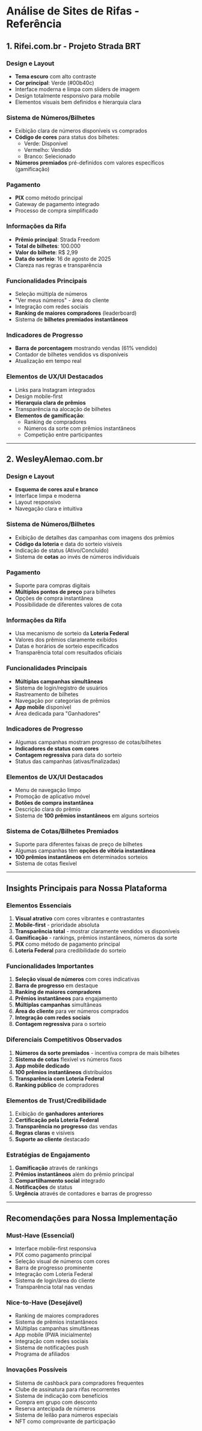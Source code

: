 # Análise de Sites de Rifas - Referência

## 1. Rifei.com.br - Projeto Strada BRT

### Design e Layout
- **Tema escuro** com alto contraste
- **Cor principal**: Verde (#00b40c) 
- Interface moderna e limpa com sliders de imagem
- Design totalmente responsivo para mobile
- Elementos visuais bem definidos e hierarquia clara

### Sistema de Números/Bilhetes
- Exibição clara de números disponíveis vs comprados
- **Código de cores** para status dos bilhetes:
  - Verde: Disponível
  - Vermelho: Vendido
  - Branco: Selecionado
- **Números premiados** pré-definidos com valores específicos (gamificação)

### Pagamento
- **PIX** como método principal
- Gateway de pagamento integrado
- Processo de compra simplificado

### Informações da Rifa
- **Prêmio principal**: Strada Freedom
- **Total de bilhetes**: 100.000
- **Valor do bilhete**: R$ 2,99
- **Data do sorteio**: 16 de agosto de 2025
- Clareza nas regras e transparência

### Funcionalidades Principais
- Seleção múltipla de números
- "Ver meus números" - área do cliente
- Integração com redes sociais
- **Ranking de maiores compradores** (leaderboard)
- Sistema de **bilhetes premiados instantâneos**

### Indicadores de Progresso
- **Barra de porcentagem** mostrando vendas (61% vendido)
- Contador de bilhetes vendidos vs disponíveis
- Atualização em tempo real

### Elementos de UX/UI Destacados
- Links para Instagram integrados
- Design mobile-first
- **Hierarquia clara de prêmios**
- Transparência na alocação de bilhetes
- **Elementos de gamificação**:
  - Ranking de compradores
  - Números da sorte com prêmios instantâneos
  - Competição entre participantes

---

## 2. WesleyAlemao.com.br

### Design e Layout
- **Esquema de cores azul e branco**
- Interface limpa e moderna
- Layout responsivo
- Navegação clara e intuitiva

### Sistema de Números/Bilhetes
- Exibição de detalhes das campanhas com imagens dos prêmios
- **Código da loteria** e data do sorteio visíveis
- Indicação de status (Ativo/Concluído)
- Sistema de **cotas** ao invés de números individuais

### Pagamento
- Suporte para compras digitais
- **Múltiplos pontos de preço** para bilhetes
- Opções de compra instantânea
- Possibilidade de diferentes valores de cota

### Informações da Rifa
- Usa mecanismo de sorteio da **Loteria Federal**
- Valores dos prêmios claramente exibidos
- Datas e horários de sorteio especificados
- Transparência total com resultados oficiais

### Funcionalidades Principais
- **Múltiplas campanhas simultâneas**
- Sistema de login/registro de usuários
- Rastreamento de bilhetes
- Navegação por categorias de prêmios
- **App mobile** disponível
- Área dedicada para "Ganhadores"

### Indicadores de Progresso
- Algumas campanhas mostram progresso de cotas/bilhetes
- **Indicadores de status com cores**
- **Contagem regressiva** para data do sorteio
- Status das campanhas (ativas/finalizadas)

### Elementos de UX/UI Destacados
- Menu de navegação limpo
- Promoção de aplicativo móvel
- **Botões de compra instantânea**
- Descrição clara do prêmio
- Sistema de **100 prêmios instantâneos** em alguns sorteios

### Sistema de Cotas/Bilhetes Premiados
- Suporte para diferentes faixas de preço de bilhetes
- Algumas campanhas têm **opções de vitória instantânea**
- **100 prêmios instantâneos** em determinados sorteios
- Sistema de cotas flexível

---

## Insights Principais para Nossa Plataforma

### Elementos Essenciais
1. **Visual atrativo** com cores vibrantes e contrastantes
2. **Mobile-first** - prioridade absoluta
3. **Transparência total** - mostrar claramente vendidos vs disponíveis
4. **Gamificação** - rankings, prêmios instantâneos, números da sorte
5. **PIX** como método de pagamento principal
6. **Loteria Federal** para credibilidade do sorteio

### Funcionalidades Importantes
1. **Seleção visual de números** com cores indicativas
2. **Barra de progresso** em destaque
3. **Ranking de maiores compradores** 
4. **Prêmios instantâneos** para engajamento
5. **Múltiplas campanhas** simultâneas
6. **Área do cliente** para ver números comprados
7. **Integração com redes sociais**
8. **Contagem regressiva** para o sorteio

### Diferenciais Competitivos Observados
1. **Números da sorte premiados** - incentiva compra de mais bilhetes
2. **Sistema de cotas** flexível vs números fixos
3. **App mobile dedicado**
4. **100 prêmios instantâneos** distribuídos
5. **Transparência com Loteria Federal**
6. **Ranking público** de compradores

### Elementos de Trust/Credibilidade
1. Exibição de **ganhadores anteriores**
2. **Certificação pela Loteria Federal**
3. **Transparência no progresso** das vendas
4. **Regras claras** e visíveis
5. **Suporte ao cliente** destacado

### Estratégias de Engajamento
1. **Gamificação** através de rankings
2. **Prêmios instantâneos** além do prêmio principal
3. **Compartilhamento social** integrado
4. **Notificações** de status
5. **Urgência** através de contadores e barras de progresso

---

## Recomendações para Nossa Implementação

### Must-Have (Essencial)
- Interface mobile-first responsiva
- PIX como pagamento principal
- Seleção visual de números com cores
- Barra de progresso prominente
- Integração com Loteria Federal
- Sistema de login/área do cliente
- Transparência total nas vendas

### Nice-to-Have (Desejável)
- Ranking de maiores compradores
- Sistema de prêmios instantâneos
- Múltiplas campanhas simultâneas
- App mobile (PWA inicialmente)
- Integração com redes sociais
- Sistema de notificações push
- Programa de afiliados

### Inovações Possíveis
- Sistema de cashback para compradores frequentes
- Clube de assinatura para rifas recorrentes
- Sistema de indicação com benefícios
- Compra em grupo com desconto
- Reserva antecipada de números
- Sistema de leilão para números especiais
- NFT como comprovante de participação